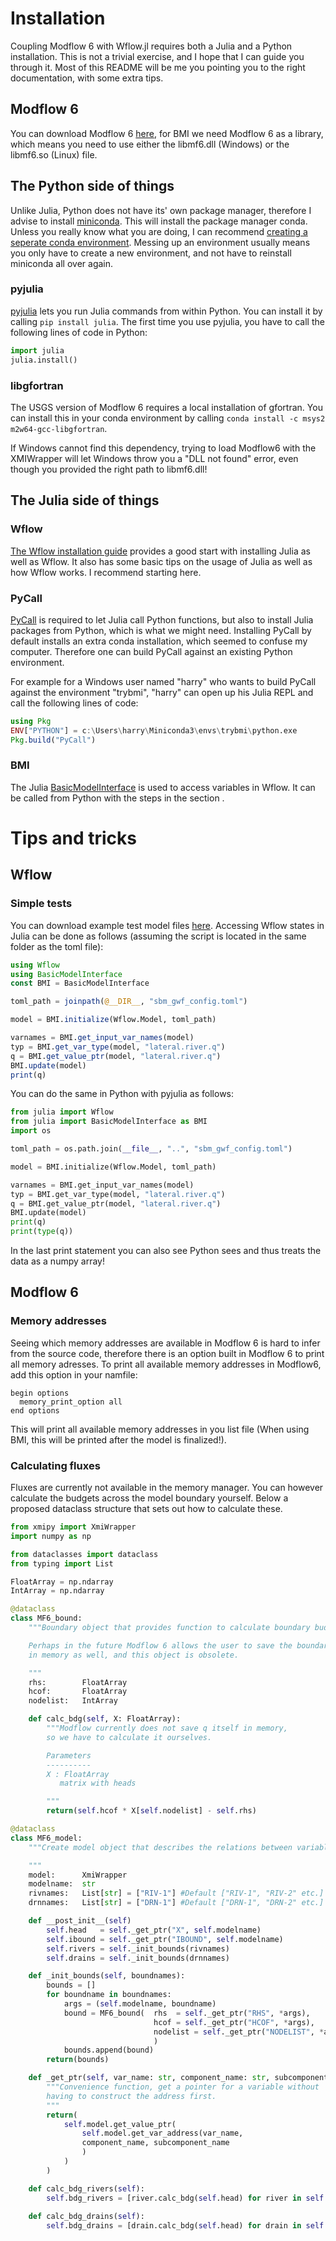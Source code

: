 # Installation
Coupling Modflow 6 with Wflow.jl requires both a Julia and a Python 
installation. This is not a trivial exercise, and I hope that I can guide you
through it. Most of this README will be me you pointing you to the right 
documentation, with some extra tips.

## Modflow 6
You can download Modflow 6 [here](https://github.com/MODFLOW-USGS/modflow6-nightly-build/releases), 
for BMI we need Modflow 6 as a library, which means
you need to use either the libmf6.dll (Windows) or the libmf6.so (Linux) file.

## The Python side of things
Unlike Julia, Python does not have its' own package manager, therefore
I advise to install [miniconda](https://docs.conda.io/en/latest/miniconda.html).
This will install the package manager conda. 
Unless you really know what you are doing, I can recommend [creating a seperate conda environment](https://docs.conda.io/projects/conda/en/latest/user-guide/tasks/manage-environments.html). 
Messing up an environment usually means you only have to create a new environment, and
not have to reinstall miniconda all over again.

### pyjulia
[pyjulia](https://pyjulia.readthedocs.io/en/latest/) lets you run Julia commands from 
within Python. You can install it by calling `pip install julia`. The first time you
use pyjulia, you have to call the following lines of code in Python:

```python
import julia
julia.install()
```

### libgfortran
The USGS version of Modflow 6 requires a local installation of gfortran. You can install
this in your conda environment by calling `conda install -c msys2 m2w64-gcc-libgfortran`.

If Windows cannot find this dependency, trying to load Modflow6 with the XMIWrapper will
let Windows throw you a "DLL not found" error, even though you provided the right path to
libmf6.dll!

## The Julia side of things

### Wflow
[The Wflow installation guide](https://deltares.github.io/Wflow.jl/dev/quick-start/) provides a good start with installing
Julia as well as Wflow. It also has some basic tips on the usage of Julia as well as how Wflow works. I recommend starting here.

### PyCall
[PyCall](https://github.com/JuliaPy/PyCall.jl) is required to let 
Julia call Python functions, but also to install Julia packages from Python, which is 
what we might need. Installing PyCall by default installs 
an extra conda installation, which seemed to confuse my computer.
Therefore one can build PyCall against an existing Python environment.

For example for a Windows user named "harry" who wants to build PyCall against 
the environment "trybmi", "harry" can open up his Julia REPL and call the 
following lines of code:

```julia
using Pkg
ENV["PYTHON"] = c:\Users\harry\Miniconda3\envs\trybmi\python.exe
Pkg.build("PyCall")
```

### BMI
The Julia [BasicModelInterface](https://github.com/Deltares/BasicModelInterface.jl) 
is used to access variables in Wflow. 
It can be called from Python with the  steps in the section .


# Tips and tricks

## Wflow

### Simple tests
You can download example test model files [here](https://github.com/visr/wflow-artifacts/releases/tag/v0.2.1). 
Accessing Wflow states in Julia can be done as follows 
(assuming the script is located in the same folder as the toml file):

```julia
using Wflow
using BasicModelInterface
const BMI = BasicModelInterface

toml_path = joinpath(@__DIR__, "sbm_gwf_config.toml")

model = BMI.initialize(Wflow.Model, toml_path)

varnames = BMI.get_input_var_names(model)
typ = BMI.get_var_type(model, "lateral.river.q")
q = BMI.get_value_ptr(model, "lateral.river.q")
BMI.update(model)
print(q)
```

You can do the same in Python with pyjulia as follows:

```python
from julia import Wflow
from julia import BasicModelInterface as BMI
import os

toml_path = os.path.join(__file__, "..", "sbm_gwf_config.toml")

model = BMI.initialize(Wflow.Model, toml_path)

varnames = BMI.get_input_var_names(model)
typ = BMI.get_var_type(model, "lateral.river.q")
q = BMI.get_value_ptr(model, "lateral.river.q")
BMI.update(model)
print(q)
print(type(q))
```

In the last print statement you can also see Python sees and thus treats the
data as a numpy array!

## Modflow 6

### Memory addresses
Seeing which memory addresses are available in Modflow 6 is hard to infer from the source
code, therefore there is an option built in Modflow 6 to print all memory adresses. To 
print all available memory addresses in Modflow6, add this option in your namfile:

```
begin options
  memory_print_option all
end options
```

This will print all available memory addresses in you list file (When using BMI, this will be printed after the model is finalized!).

### Calculating fluxes
Fluxes are currently not available in the memory manager. You can however calculate the 
budgets across the model boundary yourself. Below a proposed dataclass structure that sets out how to calculate these.

```python
from xmipy import XmiWrapper
import numpy as np

from dataclasses import dataclass
from typing import List

FloatArray = np.ndarray
IntArray = np.ndarray

@dataclass
class MF6_bound:
    """Boundary object that provides function to calculate boundary budget

    Perhaps in the future Modflow 6 allows the user to save the boundary budgets
    in memory as well, and this object is obsolete.

    """
    rhs:        FloatArray
    hcof:       FloatArray
    nodelist:   IntArray

    def calc_bdg(self, X: FloatArray):
        """Modflow currently does not save q itself in memory, 
        so we have to calculate it ourselves.

        Parameters
        ----------
        X : FloatArray
           matrix with heads

        """
        return(self.hcof * X[self.nodelist] - self.rhs)

@dataclass
class MF6_model:
    """Create model object that describes the relations between variables

    """
    model:      XmiWrapper
    modelname:  str
    rivnames:   List[str] = ["RIV-1"] #Default ["RIV-1", "RIV-2" etc.]
    drnnames:   List[str] = ["DRN-1"] #Default ["DRN-1", "DRN-2" etc.]

    def __post_init__(self)
        self.head   = self._get_ptr("X", self.modelname)
        self.ibound = self._get_ptr("IBOUND", self.modelname)
        self.rivers = self._init_bounds(rivnames)
        self.drains = self._init_bounds(drnnames)

    def _init_bounds(self, boundnames):
        bounds = []
        for boundname in boundnames:
            args = (self.modelname, boundname)
            bound = MF6_bound(  rhs  = self._get_ptr("RHS", *args),
                                hcof = self._get_ptr("HCOF", *args),
                                nodelist = self._get_ptr("NODELIST", *args)
                                )
            bounds.append(bound)
        return(bounds)

    def _get_ptr(self, var_name: str, component_name: str, subcomponent_name=""):
        """Convenience function, get a pointer for a variable without
        having to construct the address first.
        """
        return(
            self.model.get_value_ptr(
                self.model.get_var_address(var_name, 
                component_name, subcomponent_name
                )
            )
        )

    def calc_bdg_rivers(self):
        self.bdg_rivers = [river.calc_bdg(self.head) for river in self.rivers]
    
    def calc_bdg_drains(self):
        self.bdg_drains = [drain.calc_bdg(self.head) for drain in self.drains]
```